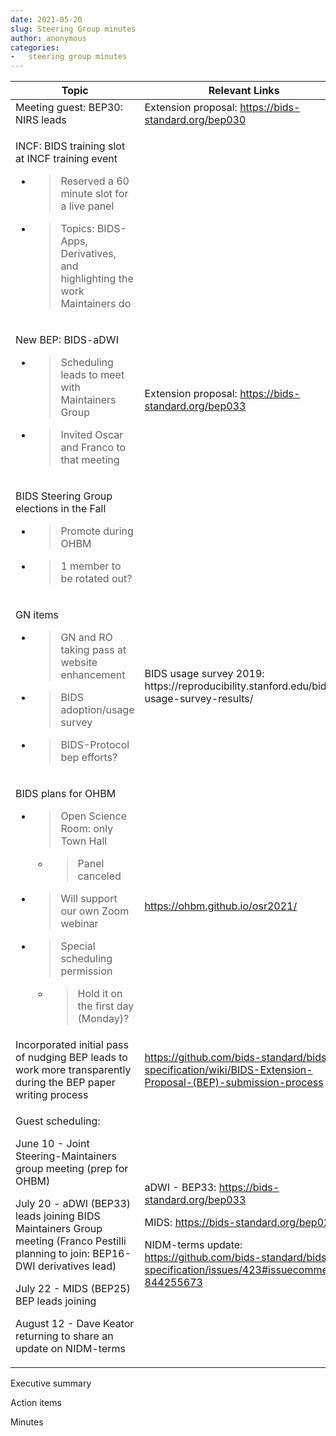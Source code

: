 ```yaml
---
date: 2021-05-20
slug: Steering Group minutes
author: anonymous
categories:
-   steering group minutes
---
```


<!-- more -->

<table>
 <thead>
  <tr class="header">
   <th>
    Topic
   </th>
   <th>
    Relevant Links
   </th>
  </tr>
 </thead>
 <tbody>
  <tr class="odd">
   <td>
    Meeting guest: BEP30: NIRS leads
   </td>
   <td>
    Extension proposal:
    <a href="https://bids-standard.org/bep030">
     <span class="underline">
      https://bids-standard.org/bep030
     </span>
    </a>
   </td>
  </tr>
  <tr class="even">
   <td>
    <p>
     INCF: BIDS training slot at INCF training event
    </p>
    <ul>
     <li>
      <blockquote>
       <p>
        Reserved a 60 minute slot for a live panel
       </p>
      </blockquote>
     </li>
     <li>
      <blockquote>
       <p>
        Topics: BIDS-Apps, Derivatives, and highlighting the work Maintainers do
       </p>
      </blockquote>
     </li>
    </ul>
   </td>
   <td>
   </td>
  </tr>
  <tr class="odd">
   <td>
    <p>
     New BEP: BIDS-aDWI
    </p>
    <ul>
     <li>
      <blockquote>
       <p>
        Scheduling leads to meet with Maintainers Group
       </p>
      </blockquote>
     </li>
     <li>
      <blockquote>
       <p>
        Invited Oscar and Franco to that meeting
       </p>
      </blockquote>
     </li>
    </ul>
   </td>
   <td>
    Extension proposal:
    <a href="https://bids-standard.org/bep033">
     <span class="underline">
      https://bids-standard.org/bep033
     </span>
    </a>
   </td>
  </tr>
  <tr class="even">
   <td>
    <p>
     BIDS Steering Group elections in the Fall
    </p>
    <ul>
     <li>
      <blockquote>
       <p>
        Promote during OHBM
       </p>
      </blockquote>
     </li>
     <li>
      <blockquote>
       <p>
        1 member to be rotated out?
       </p>
      </blockquote>
     </li>
    </ul>
   </td>
   <td>
   </td>
  </tr>
  <tr class="odd">
   <td>
    <p>
     GN items
    </p>
    <ul>
     <li>
      <blockquote>
       <p>
        GN and RO taking pass at website enhancement
       </p>
      </blockquote>
     </li>
     <li>
      <blockquote>
       <p>
        BIDS adoption/usage survey
       </p>
      </blockquote>
     </li>
     <li>
      <blockquote>
       <p>
        BIDS-Protocol bep efforts?
       </p>
      </blockquote>
     </li>
    </ul>
   </td>
   <td>
    BIDS usage survey 2019: https://reproducibility.stanford.edu/bids-usage-survey-results/
   </td>
  </tr>
  <tr class="even">
   <td>
    <p>
     BIDS plans for OHBM
    </p>
    <ul>
     <li>
      <blockquote>
       <p>
        Open Science Room: only Town Hall
       </p>
      </blockquote>
      <ul>
       <li>
        <blockquote>
         <p>
          Panel canceled
         </p>
        </blockquote>
       </li>
      </ul>
     </li>
     <li>
      <blockquote>
       <p>
        Will support our own Zoom webinar
       </p>
      </blockquote>
     </li>
     <li>
      <blockquote>
       <p>
        Special scheduling permission
       </p>
      </blockquote>
      <ul>
       <li>
        <blockquote>
         <p>
          Hold it on the first day (Monday)?
         </p>
        </blockquote>
       </li>
      </ul>
     </li>
    </ul>
   </td>
   <td>
    <a href="https://ohbm.github.io/osr2021/">
     <span class="underline">
      https://ohbm.github.io/osr2021/
     </span>
    </a>
   </td>
  </tr>
  <tr class="odd">
   <td>
    Incorporated initial pass of nudging BEP leads to work more transparently during the BEP paper writing process
   </td>
   <td>
    <a href="https://github.com/bids-standard/bids-specification/wiki/BIDS-Extension-Proposal-(BEP)-submission-process">
     <span class="underline">
      https://github.com/bids-standard/bids-specification/wiki/BIDS-Extension-Proposal-(BEP)-submission-process
     </span>
    </a>
   </td>
  </tr>
  <tr class="even">
   <td>
    <p>
     Guest scheduling:
    </p>
    <p>
     June 10 - Joint Steering-Maintainers group meeting (prep for OHBM)
    </p>
    <p>
     July 20 - aDWI (BEP33) leads joining BIDS Maintainers Group meeting (Franco Pestilli planning to join: BEP16-DWI derivatives lead)
    </p>
    <p>
     July 22 - MIDS (BEP25) BEP leads joining
    </p>
    <p>
     August 12 - Dave Keator returning to share an update on NIDM-terms
    </p>
   </td>
   <td>
    <p>
     aDWI - BEP33:
     <a href="https://bids-standard.org/bep033">
      <span class="underline">
       https://bids-standard.org/bep033
      </span>
     </a>
    </p>
    <p>
     MIDS:
     <a href="https://bids-standard.org/bep025">
      <span class="underline">
       https://bids-standard.org/bep025
      </span>
     </a>
    </p>
    <p>
     NIDM-terms update:
     <a href="https://github.com/bids-standard/bids-specification/issues/423#issuecomment-844255673">
      <span class="underline">
       https://github.com/bids-standard/bids-specification/issues/423#issuecomment-844255673
      </span>
     </a>
    </p>
   </td>
  </tr>
 </tbody>
</table>

Executive summary

Action items

Minutes
